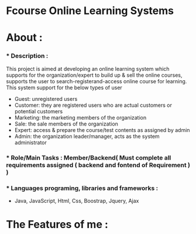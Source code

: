 # Fcourse Online Learning Systems
# About : 
   ### * Description : 
   This project is aimed at developing an online learning system which supports for the organization/expert to build up & sell the online courses, 
   supports the user to search-registerand-access online course for learning. This system support for the below types of user
   - Guest: unregistered users
   - Customer: they are registered users who are actual customers or potential customers
   - Marketing: the marketing members of the organization
   - Sale: the sale members of the organization
   - Expert: access & prepare the course/test contents as assigned by admin
   - Admin: the organization leader/manager, acts as the system administrator
   ### * Role/Main Tasks : Member/Backend( Must complete all requirements assigned ( backend and fontend of Requirement )  )
   ### * Languages programing, libraries and frameworks : 
  - Java, JavaScript, Html, Css, Boostrap, Jquery, Ajax
# The Features of me :
